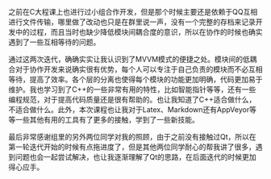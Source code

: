 之前在C大程课上也进行过小组合作开发，但是那个时候主要还是依赖于QQ互相进行文件传输，哪里做了改动也只是在群里说一声，没有一个完整的存档来记录开发中的过程，而且当时也缺少降低模块间耦合度的意识，所以在协作的时候也确实遇到了一些互相等待的问题。

通过这两次迭代，确确实实让我认识到了MVVM模式的便捷之处。模块间的低耦合对于协作开发来说确实很有优势，每个人可以专注于自己负责的模块而不必互相等待，提高了效率。各个层的分离也使得每个模块的功能更加明确，代码更加易于维护。我也学习到了C++的一些非常有用的特性，比如智能指针等等，还有一些编程规范，对于提高代码质量还是很有帮助的。也让我知道了C++适合做什么，不适合做什么。此外，本次课程也让我对于Latex、Markdown还有AppVeyor等等一些其他有用的工具有了更多的接触，学到了一些新技能。

最后非常感谢组里的另外两位同学对我的照顾，由于之前没有接触过Qt，所以在第一轮迭代开始的时候有点拖进度了，但是其他两位同学耐心的帮我讲了很多，遇到问题也会一起尝试解决，也让我逐渐理解了Qt的思路，在后面迭代的时候更加得心应手。
